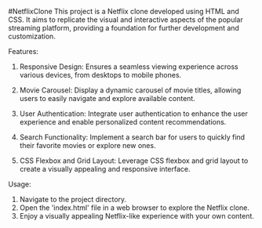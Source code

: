 #NetflixClone 
This project is a Netflix clone developed using HTML and CSS. It aims to replicate the visual and interactive aspects of the popular streaming platform, providing a foundation for further development and customization.

Features:
1. Responsive Design: Ensures a seamless viewing experience across various devices, from desktops to mobile phones.

2. Movie Carousel: Display a dynamic carousel of movie titles, allowing users to easily navigate and explore available content.

3. User Authentication: Integrate user authentication to enhance the user experience and enable personalized content recommendations.

4. Search Functionality: Implement a search bar for users to quickly find their favorite movies or explore new ones.

5. CSS Flexbox and Grid Layout: Leverage CSS flexbox and grid layout to create a visually appealing and responsive interface.

Usage:
1. Navigate to the project directory.
2. Open the 'index.html' file in a web browser to explore the Netflix clone.
3. Enjoy a visually appealing Netflix-like experience with your own content.
